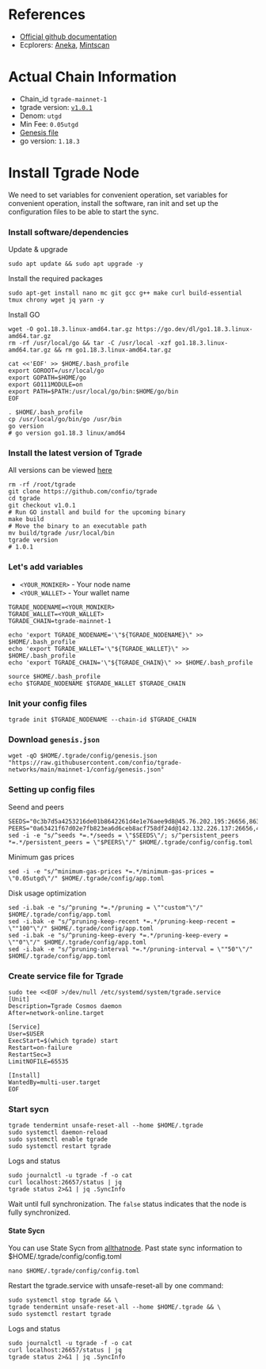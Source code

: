 # References
- [Official github documentation](https://github.com/confio/tgrade-networks#upgrade-to-a-validator-after-genesis---phase-3)
- Ecplorers: [Aneka](https://tgrade.aneka.io/), [Mintscan](https://www.mintscan.io/tgrade/)
# Actual Chain Information
- Chain_id `tgrade-mainnet-1`
- tgrade version: [`v1.0.1`](https://github.com/confio/tgrade/releases/tag/v1.0.1)
- Denom: `utgd`
- Min Fee: `0.05utgd`
- [Genesis file](https://github.com/confio/tgrade-networks/blob/main/mainnet-1/config/genesis.json)
- go version: `1.18.3`

# Install Tgrade Node
We need to set variables for convenient operation, set variables for convenient operation, install the software, ran init and set up the configuration files to be able to start the sync.
### Install software/dependencies
Update & upgrade
```
sudo apt update && sudo apt upgrade -y
```
Install the required packages
```
sudo apt-get install nano mc git gcc g++ make curl build-essential tmux chrony wget jq yarn -y
```
Install GO
```
wget -O go1.18.3.linux-amd64.tar.gz https://go.dev/dl/go1.18.3.linux-amd64.tar.gz
rm -rf /usr/local/go && tar -C /usr/local -xzf go1.18.3.linux-amd64.tar.gz && rm go1.18.3.linux-amd64.tar.gz

cat <<'EOF' >> $HOME/.bash_profile
export GOROOT=/usr/local/go
export GOPATH=$HOME/go
export GO111MODULE=on
export PATH=$PATH:/usr/local/go/bin:$HOME/go/bin
EOF

. $HOME/.bash_profile
cp /usr/local/go/bin/go /usr/bin
go version
# go version go1.18.3 linux/amd64
```
### Install the latest version of Tgrade
All versions can be viewed [here](https://github.com/confio/tgrade/tags)
```
rm -rf /root/tgrade
git clone https://github.com/confio/tgrade
cd tgrade
git checkout v1.0.1
# Run GO install and build for the upcoming binary
make build
# Move the binary to an executable path
mv build/tgrade /usr/local/bin
tgrade version
# 1.0.1
```
### Let's add variables
- `<YOUR_MONIKER>` - Your node name
- `<YOUR_WALLET>` - Your wallet name
```
TGRADE_NODENAME=<YOUR_MONIKER>
TGRADE_WALLET=<YOUR_WALLET>
TGRADE_CHAIN=tgrade-mainnet-1

echo 'export TGRADE_NODENAME='\"${TGRADE_NODENAME}\" >> $HOME/.bash_profile
echo 'export TGRADE_WALLET='\"${TGRADE_WALLET}\" >> $HOME/.bash_profile
echo 'export TGRADE_CHAIN='\"${TGRADE_CHAIN}\" >> $HOME/.bash_profile

source $HOME/.bash_profile
echo $TGRADE_NODENAME $TGRADE_WALLET $TGRADE_CHAIN
```
### Init your config files
```
tgrade init $TGRADE_NODENAME --chain-id $TGRADE_CHAIN
```
### Download `genesis.json`
```
wget -qO $HOME/.tgrade/config/genesis.json "https://raw.githubusercontent.com/confio/tgrade-networks/main/mainnet-1/config/genesis.json"
```
### Setting up config files
Seend and peers
```
SEEDS="0c3b7d5a4253216de01b8642261d4e1e76aee9d8@45.76.202.195:26656,8639bc931d5721a64afc1ea52ca63ae40161bd26@194.163.144.63:26656"
PEERS="0a63421f67d02e7fb823ea6d6ceb8acf758df24d@142.132.226.137:26656,4a319eead699418e974e8eed47c2de6332c3f825@167.235.255.9:26656,6918efd409684d64694cac485dbcc27dfeea4f38@49.12.240.203:26656,24c587b6c533e391ca5e4b78334ddac4a339d371@139.59.250.37:26656,5d40836ad95efe9a9671265949141f4ef896f1de@5.161.99.107:26656"
sed -i -e "s/^seeds *=.*/seeds = \"$SEEDS\"/; s/^persistent_peers *=.*/persistent_peers = \"$PEERS\"/" $HOME/.tgrade/config/config.toml
```
Minimum gas prices
```
sed -i -e "s/^minimum-gas-prices *=.*/minimum-gas-prices = \"0.05utgd\"/" $HOME/.tgrade/config/app.toml
```
Disk usage optimization
```
sed -i.bak -e "s/^pruning *=.*/pruning = \""custom"\"/" $HOME/.tgrade/config/app.toml
sed -i.bak -e "s/^pruning-keep-recent *=.*/pruning-keep-recent = \""100"\"/" $HOME/.tgrade/config/app.toml
sed -i.bak -e "s/^pruning-keep-every *=.*/pruning-keep-every = \""0"\"/" $HOME/.tgrade/config/app.toml
sed -i.bak -e "s/^pruning-interval *=.*/pruning-interval = \""50"\"/" $HOME/.tgrade/config/app.toml
```
### Create service file for Tgrade
```
sudo tee <<EOF >/dev/null /etc/systemd/system/tgrade.service
[Unit]
Description=Tgrade Cosmos daemon
After=network-online.target

[Service]
User=$USER
ExecStart=$(which tgrade) start
Restart=on-failure
RestartSec=3
LimitNOFILE=65535

[Install]
WantedBy=multi-user.target
EOF
```
### Start sycn
```
tgrade tendermint unsafe-reset-all --home $HOME/.tgrade
sudo systemctl daemon-reload
sudo systemctl enable tgrade
sudo systemctl restart tgrade
```
Logs and status
```
sudo journalctl -u tgrade -f -o cat
curl localhost:26657/status | jq
tgrade status 2>&1 | jq .SyncInfo
```
Wait until full synchronization. The `false` status indicates that the node is fully synchronized.

#### State Sycn
You can use State Sycn from [allthatnode](https://www.allthatnode.com/tgrade.dsrv). Past state sync information to $HOME/.tgrade/config/config.toml
```
nano $HOME/.tgrade/config/config.toml
```
Restart the tgrade.service with unsafe-reset-all by one command:
```
sudo systemctl stop tgrade && \
tgrade tendermint unsafe-reset-all --home $HOME/.tgrade && \
sudo systemctl restart tgrade
```
Logs and status
```
sudo journalctl -u tgrade -f -o cat
curl localhost:26657/status | jq
tgrade status 2>&1 | jq .SyncInfo
```
